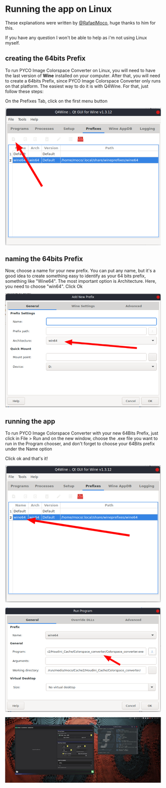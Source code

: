 # Running the app on Linux

These explanations were written by [@RafaelMoco](https://twitter.com/RafaelMoco), huge thanks to him for this.

If you have any question I won't be able to help as i'm not using Linux myself.

## creating the 64bits Prefix

To run PYCO Image Colorspace Converter on Linux,
 you will need to have the last version of **Wine** installed on your computer. 
After that, you will need to create a 64bits Prefix, since PYCO Image Colorspace Converter only runs on that platform. 
The easiest way to do it is with Q4Wine. For that, just follow these steps:

On the Prefixes Tab, click on the first menu button

![linux01](screens/tuto_linux_01.png)

## naming the 64bits Prefix

Now, choose a name for your new prefix. You can put any name, but it's a good idea to create something easy
 to identify as your 64 bits prefix, something like "Wine64". The most important option is Architecture.
  Here, you need to choose "win64". Click Ok

![linux02](screens/tuto_linux_02.png)

## running the app

To run PYCO Image Colorspace Converter with your new 64Bits Prefix, just click in File > Run and
 on the new window, choose the .exe file you want to run in the Program chooser, and don't forget to
  choose your 64Bits prefix under the Name option

Click ok and that's it!

![linux03](screens/tuto_linux_03.png)

![linux04](screens/tuto_linux_04.png)

![linux05](screens/tuto_linux_05.png)


